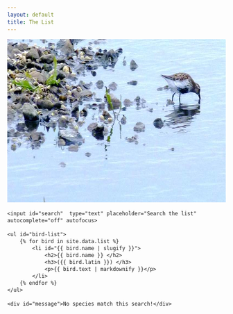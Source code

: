 ```yaml
---
layout: default
title: The List
---
```

<img src="img/dunlin1.jpeg" alt="Dunlin" width="800" height="376">

<div class="home">

    <input id="search"  type="text" placeholder="Search the list" autocomplete="off" autofocus>

    <ul id="bird-list">
        {% for bird in site.data.list %}
            <li id="{{ bird.name | slugify }}">
                <h2>{{ bird.name }} </h2>
                <h3>({{ bird.latin }}) </h3>
                <p>{{ bird.text | markdownify }}</p>
            </li>
        {% endfor %}
    </ul>

    <div id="message">No species match this search!</div>

<script>
var searchBox = document.getElementById("search");
var message = document.getElementById("message");
var list = document.getElementById("bird-list");
var items = list.getElementsByTagName("li");

function slugify(Text) {
    return Text
        .toLowerCase()
        .replace(/[^\w]+/g, " ")
        .replace(/\s+/g, "-");
}

function showAll() {
        for (var i = 0; i < items.length; i++) { 
        items[i].style.display = "";
        message.style.display = "none";
    }
}

function show(Text) {
        var emptyList = true;
        for (var i = 0; i < items.length; i++) {
            if ( items[i].getAttribute("id").indexOf(Text) !== -1 ) {
                items[i].style.display = "";
                emptyList = false;
            } else {
                items[i].style.display = "none";
            };
        if ( emptyList ) {
            message.style.display = "block";
        } else {
            message.style.display = "none";
        }
    }
}
searchBox.onkeyup = function(evt) {
    var term = slugify(searchBox.value);
        if (term) {
            show(term);
        } else {
            showAll();
        }
};
</script>

</div>
